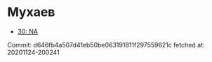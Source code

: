 # Мухаев
- [30: NA](30.md)

Commit: d646fb4a507d41eb50be063191811f297559621c
 fetched at: 20201124-200241
